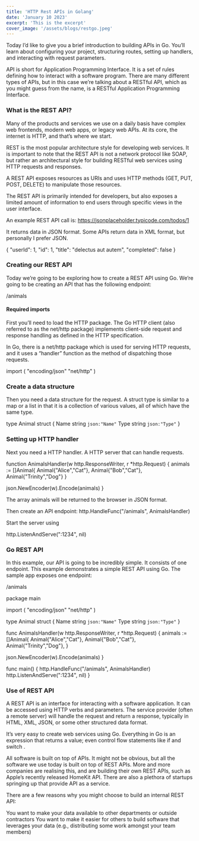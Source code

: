 ```yaml
---
title: 'HTTP Rest APIs in Golang'
date: 'January 10 2023'
excerpt: 'This is the excerpt'
cover_image: '/assets/blogs/restgo.jpeg'
---
```

<!-- # HTTP Rest APIs in Golang -->

<!-- <p align="center">
  <img src="/assets/blogs/GolangCleanArch.jpg" width="500" title="" alt="">
</p> -->

Today I’d like to give you a brief introduction to building APIs in Go. You’ll learn about configuring your project, structuring routes, setting up handlers, and interacting with request parameters.

API is short for Application Programming Interface. It is a set of rules defining how to interact with a software program. There are many different types of APIs, but in this case we’re talking about a RESTful API, which as you might guess from the name, is a RESTful Application Programming Interface.

### What is the REST API?
Many of the products and services we use on a daily basis have complex web frontends, modern web apps, or legacy web APIs. At its core, the internet is HTTP, and that’s where we start.

REST is the most popular architecture style for developing web services. It is important to note that the REST API is not a network protocol like SOAP, but rather an architectural style for building RESTful web services using HTTP requests and responses.

A REST API exposes resources as URIs and uses HTTP methods (GET, PUT, POST, DELETE) to manipulate those resources.

The REST API is primarily intended for developers, but also exposes a limited amount of information to end users through specific views in the user interface.

An example REST API call is:
https://jsonplaceholder.typicode.com/todos/1

It returns data in JSON format. Some APIs return data in XML format, but personally I prefer JSON.

{
  "userId": 1,
  "id": 1,
  "title": "delectus aut autem",
  "completed": false
}

### Creating our REST API
Today we’re going to be exploring how to create a REST API using Go. We’re going to be creating an API that has the following endpoint:

/animals

#### Required imports
First you’ll need to load the HTTP package. The Go HTTP client (also referred to as the net/http package) implements client-side request and response handling as defined in the HTTP specification.

In Go, there is a net/http package which is used for serving HTTP requests, and it uses a “handler” function as the method of dispatching those requests.

import (
    "encoding/json"
    "net/http"
)

### Create a data structure
Then you need a data structure for the request. A struct type is similar to a map or a list in that it is a collection of various values, all of which have the same type.

type Animal struct {
    Name  string `json:"Name"`
    Type  string `json:"Type"`
}

### Setting up HTTP handler
Next you need a HTTP handler. A HTTP server that can handle requests.

function AnimalsHandler(w http.ResponseWriter, r *http.Request) {
   animals := []Animal{
       Animal{"Alice","Cat"},
       Animal{"Bob","Cat"},
       Animal{"Trinity","Dog"}
   }

   json.NewEncoder(w).Encode(animals)
}

The array animals will be returned to the browser in JSON format.

Then create an API endpoint:
http.HandleFunc("/animals", AnimalsHandler)

Start the server using

http.ListenAndServe(":1234", nil)

### Go REST API
In this example, our API is going to be incredibly simple. It consists of one endpoint. This example demonstrates a simple REST API using Go. The sample app exposes one endpoint:

/animals

package main

import (
        "encoding/json"
        "net/http"
)

type Animal struct {
    Name  string `json:"Name"`
    Type  string `json:"Type"`
}

func AnimalsHandler(w http.ResponseWriter, r *http.Request) {
   animals := []Animal{
       Animal{"Alice","Cat"},
       Animal{"Bob","Cat"},
       Animal{"Trinity","Dog"},
   }

   json.NewEncoder(w).Encode(animals)
}


func main() {
    http.HandleFunc("/animals", AnimalsHandler)
    http.ListenAndServe(":1234", nil)
}

### Use of REST API
A REST API is an interface for interacting with a software application. It can be accessed using HTTP verbs and parameters. The service provider (often a remote server) will handle the request and return a response, typically in HTML, XML, JSON, or some other structured data format.

It’s very easy to create web services using Go. Everything in Go is an expression that returns a value; even control flow statements like if and switch .

All software is built on top of APIs. It might not be obvious, but all the software we use today is built on top of REST APIs. More and more companies are realising this, and are building their own REST APIs, such as Apple’s recently released HomeKit API. There are also a plethora of startups springing up that provide API as a service.

There are a few reasons why you might choose to build an internal REST API:

You want to make your data available to other departments or outside contractors
You want to make it easier for others to build software that leverages your data (e.g., distributing some work amongst your team members)
